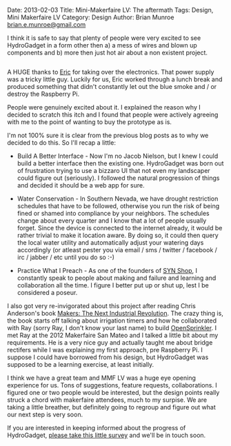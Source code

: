 Date: 2013-02-03
Title: Mini-Makerfaire LV: The aftermath
Tags: Design, Mini Makerfaire LV
Category: Design
Author: Brian Munroe <brian.e.munroe@gmail.com>

I think it is safe to say that plenty of people were very excited to see
HydroGadget in a form other then a) a mess of wires and blown up components
and b) more then just hot air about a non existent project.

<img src="http://smokingcircuits.files.wordpress.com/2013/02/img_0752.jpg?w=250&h=187" alt="" title="Hosted by imgur.com" />

A HUGE thanks to [Eric](http://smokingcircuits.me/) for taking over the
electronics.  That power supply was a tricky little guy.  Luckily for us, Eric
worked through a lunch break and produced something that didn't constantly let out
the blue smoke and / or destroy the Raspberry Pi.

People were genuinely excited about it.  I explained the reason why I decided to
scratch this itch and I found that people were actively agreeing with me to the
point of wanting to buy the prototype as is.

I'm not 100% sure it is clear from the previous blog posts as to why we decided
to do this.  So I'll recap a little:

* Build A Better Interface - Now I'm no Jacob Nielson, but I knew I could build a better interface then the existing one.  HydroGadget was born out of frustration trying to use a bizzaro UI that not even my landscaper could figure out (seriously).  I followed the natural progression of things and decided it should be a web app for sure.

* Water Conservation - In Southern Nevada, we have drought restriction schedules that have to be followed, otherwise you run the risk of being fined or shamed into compliance by your neighbors.  The schedules change about every quarter and I know that a lot of people usually forget.  Since the device is connected to the internet already, it would be rather trivial to make it location aware.  By doing so, it could then query the local water utility and automatically adjust your watering days accordingly (or atleast pester you via email / sms / twitter / facebook / irc / jabber / etc until you do so :-)

* Practice What I Preach - As one of the founders of [SYN Shop](http://synshop.org), I constantly speak to people about making and failure and learning and collaboration all the time.  I figure I better put up or shut up, lest I be considered a poseur.

I also got very re-invigorated about this project after reading Chris Anderson's book [Makers: The Next Industrial Revolution](http://www.amazon.com/Makers-The-New-Industrial-Revolution/dp/0307720950). The crazy thing is, the book starts off talking about irrigation timers and how he collaborated with Ray (sorry Ray, I don't know your last name) to build [OpenSprinkler](http://www.opensprinkler.com/).  I met Ray at the 2012 Makerfaire San Mateo and I talked a little bit about my requirements.  He is a very nice guy and actually taught me about bridge rectifers while I was explaining my first approach, pre Raspberry Pi.  I suppose I could have borrowed from his design, but HydroGadget was supposed to be a learning exercise, at least initially.

I think we have a great team and MMF LV was a huge eye opening experience for us.  Tons of suggestions, feature requests, collaborations.  I figured one or two people would be interested, but the design points really struck a chord with makerfaire attendees, much to my surpise.  We are taking a little breather, but definitely going to regroup and figure out what our next step is very soon.

If you are interested in keeping informed about the progress of HydroGadget, [please take this little survey](http://hydrogadget.org/info/) and we'll be in touch soon.
